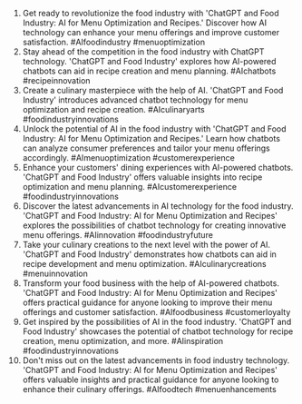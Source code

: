 1. Get ready to revolutionize the food industry with 'ChatGPT and Food Industry: AI for Menu Optimization and Recipes.' Discover how AI technology can enhance your menu offerings and improve customer satisfaction. #AIfoodindustry #menuoptimization
2. Stay ahead of the competition in the food industry with ChatGPT technology. 'ChatGPT and Food Industry' explores how AI-powered chatbots can aid in recipe creation and menu planning. #AIchatbots #recipeinnovation
3. Create a culinary masterpiece with the help of AI. 'ChatGPT and Food Industry' introduces advanced chatbot technology for menu optimization and recipe creation. #AIculinaryarts #foodindustryinnovations
4. Unlock the potential of AI in the food industry with 'ChatGPT and Food Industry: AI for Menu Optimization and Recipes.' Learn how chatbots can analyze consumer preferences and tailor your menu offerings accordingly. #AImenuoptimization #customerexperience
5. Enhance your customers' dining experiences with AI-powered chatbots. 'ChatGPT and Food Industry' offers valuable insights into recipe optimization and menu planning. #AIcustomerexperience #foodindustryinnovations
6. Discover the latest advancements in AI technology for the food industry. 'ChatGPT and Food Industry: AI for Menu Optimization and Recipes' explores the possibilities of chatbot technology for creating innovative menu offerings. #AIinnovation #foodindustryfuture
7. Take your culinary creations to the next level with the power of AI. 'ChatGPT and Food Industry' demonstrates how chatbots can aid in recipe development and menu optimization. #AIculinarycreations #menuinnovation
8. Transform your food business with the help of AI-powered chatbots. 'ChatGPT and Food Industry: AI for Menu Optimization and Recipes' offers practical guidance for anyone looking to improve their menu offerings and customer satisfaction. #AIfoodbusiness #customerloyalty
9. Get inspired by the possibilities of AI in the food industry. 'ChatGPT and Food Industry' showcases the potential of chatbot technology for recipe creation, menu optimization, and more. #AIinspiration #foodindustryinnovations
10. Don't miss out on the latest advancements in food industry technology. 'ChatGPT and Food Industry: AI for Menu Optimization and Recipes' offers valuable insights and practical guidance for anyone looking to enhance their culinary offerings. #AIfoodtech #menuenhancements
